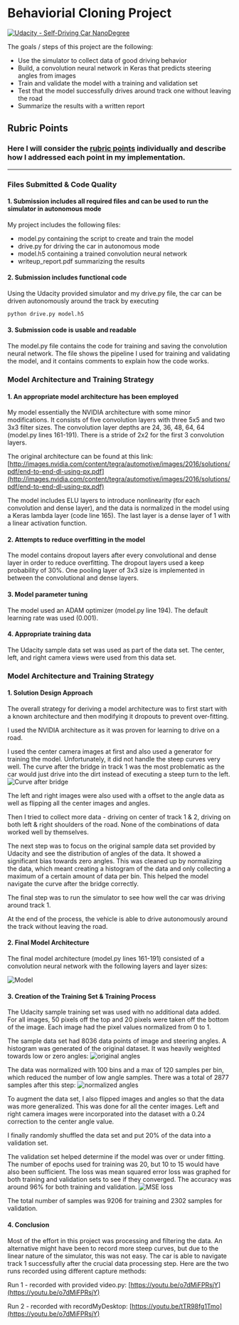 # Behaviorial Cloning Project

[![Udacity - Self-Driving Car NanoDegree](https://s3.amazonaws.com/udacity-sdc/github/shield-carnd.svg)](http://www.udacity.com/drive)


The goals / steps of this project are the following:
* Use the simulator to collect data of good driving behavior
* Build, a convolution neural network in Keras that predicts steering angles from images
* Train and validate the model with a training and validation set
* Test that the model successfully drives around track one without leaving the road
* Summarize the results with a written report


[//]: # (Image References)

[image1]: ./images/model.png "Model"
[image2]: ./images/angles_original.png "Original Udacity Dataset - Angles"
[image3]: ./images/angles_normalized.png "Normalized - Angles"
[image4]: ./images/2017_02_24_04_33_19_970.jpg "Curve with Dirt Road"
[image5]: ./images/loss.png "Model Mean Squared Error Loss"

## Rubric Points
### Here I will consider the [rubric points](https://review.udacity.com/#!/rubrics/432/view) individually and describe how I addressed each point in my implementation.  

---
### Files Submitted & Code Quality

#### 1. Submission includes all required files and can be used to run the simulator in autonomous mode

My project includes the following files:
* model.py containing the script to create and train the model
* drive.py for driving the car in autonomous mode
* model.h5 containing a trained convolution neural network 
* writeup_report.pdf summarizing the results

#### 2. Submission includes functional code
Using the Udacity provided simulator and my drive.py file, the car can be driven autonomously around the track by executing 
```sh
python drive.py model.h5
```

#### 3. Submission code is usable and readable

The model.py file contains the code for training and saving the convolution neural network. The file shows the pipeline I used for training and validating the model, and it contains comments to explain how the code works.

### Model Architecture and Training Strategy

#### 1. An appropriate model architecture has been employed

My model essentially the NVIDIA architecture with some minor modifications. It consists of five convolution layers with three 5x5 and two 3x3 filter sizes. The convolution layer depths are 24, 36, 48, 64, 64 (model.py lines 161-191). There is a stride of 2x2 for the first 3 convolution layers. 

The original architecture can be found at this link:
[http://images.nvidia.com/content/tegra/automotive/images/2016/solutions/pdf/end-to-end-dl-using-px.pdf](http://images.nvidia.com/content/tegra/automotive/images/2016/solutions/pdf/end-to-end-dl-using-px.pdf)

The model includes ELU layers to introduce nonlinearity (for each convolution and dense layer), and the data is normalized in the model using a Keras lambda layer (code line 165). The last layer is a dense layer of 1 with a linear activation function. 

#### 2. Attempts to reduce overfitting in the model

The model contains dropout layers after every convolutional and dense layer in order to reduce overfitting. The dropout layers used a keep probability of 30%. One pooling layer of 3x3 size is implemented in between the convolutional and dense layers. 

#### 3. Model parameter tuning

The model used an ADAM optimizer (model.py line 194). The default learning rate was used (0.001).

#### 4. Appropriate training data

The Udacity sample data set was used as part of the data set. The center, left, and right camera views were used from this data set. 

### Model Architecture and Training Strategy

#### 1. Solution Design Approach

The overall strategy for deriving a model architecture was to first start with a known architecture and then modifying it dropouts to prevent over-fitting. 

I used the NVIDIA architecture as it was proven for learning to drive on a road.

I used the center camera images at first and also used a generator for training the model. Unfortunately, it did not handle the steep curves very well. The curve after the bridge in track 1 was the most problematic as the car would just drive into the dirt instead of executing a steep turn to the left. 
![Curve after bridge][image4]

The left and right images were also used with a offset to the angle data as well as flipping all the center images and angles.

Then I tried to collect more data - driving on center of track 1 & 2, driving on both left & right shoulders of the road. None of the combinations of data worked well by themselves.

The next step was to focus on the original sample data set provided by Udacity and see the distribution of angles of the data. It showed a significant bias towards zero angles. This was cleaned up by normalizing the data, which meant creating a histogram of the data and only collecting a maximum of a certain amount of data per bin. This helped the model navigate the curve after the bridge correctly.    

The final step was to run the simulator to see how well the car was driving around track 1. 

At the end of the process, the vehicle is able to drive autonomously around the track without leaving the road.

#### 2. Final Model Architecture

The final model architecture (model.py lines 161-191) consisted of a convolution neural network with the following layers and layer sizes:

![Model][image1]

#### 3. Creation of the Training Set & Training Process

The Udacity sample training set was used with no additional data added. For all images, 50 pixels off the top and 20 pixels were taken off the bottom of the image. Each image had the pixel values normalized from 0 to 1.

The sample data set had 8036 data points of image and steering angles. A histogram was generated of the original dataset. It was heavily weighted towards low or zero angles:
![original angles][image2]

The data was normalized with 100 bins and a max of 120 samples per bin, which reduced the number of low angle samples. There was a total of 2877 samples after this step:
![normalized angles][image3]

To augment the data set, I also flipped images and angles so that the data was more generalized. This was done for all the center images. Left and right camera images were incorporated into the dataset with a 0.24 correction to the center angle value.  

I finally randomly shuffled the data set and put 20% of the data into a validation set. 

The validation set helped determine if the model was over or under fitting. The number of epochs used for training was 20, but 10 to 15 would have also been sufficient. The loss was mean squared error loss was graphed for both training and validation sets to see if they converged. The accuracy was around 96% for both training and validation.
![MSE loss][image5]

The total number of samples was 9206 for training and 2302 samples for validation. 


#### 4. Conclusion
Most of the effort in this project was processing and filtering the data. An alternative might have been to record more steep curves, but due to the linear nature of the simulator, this was not easy. The car is able to navigate track 1 successfully after the crucial data processing step. Here are the two runs recorded using different capture methods:

Run 1 - recorded with provided video.py:
[https://youtu.be/o7dMiFPRsjY](https://youtu.be/o7dMiFPRsjY)

Run 2 - recorded with recordMyDesktop:
[https://youtu.be/tTR98fg1Tmo](https://youtu.be/o7dMiFPRsjY)